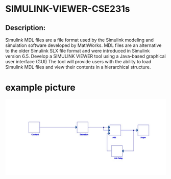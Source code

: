 # SIMULINK-VIEWER-CSE231s

## Description: 
Simulink MDL files are a file format used by the Simulink modeling and simulation software developed 
by MathWorks. MDL files are an alternative to the older Simulink SLX file format and were introduced in 
Simulink version 6.5.
Develop a SIMULINK VIEWER tool using a Java-based graphical user 
interface (GUI) The tool will provide users with the ability to load Simulink MDL files and view their 
contents in a hierarchical structure.












# example picture 
![.](https://github.com/HossamTarek7/SIMULINK-VIEWER-CSE231s/blob/main/Final%20model.jpg)
